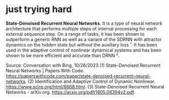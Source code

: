 # just trying hard

**State-Denoised Recurrent Neural Networks**. It is a type of neural network architecture that performs multiple steps of internal processing for each external sequence step. On a range of tasks, it has been shown to outperform a generic RNN as well as a variant of the SDRNN with attractor dynamics on the hidden state but without the auxillary loss ¹. It has been used in the adaptive control of nonlinear dynamical systems and has been shown to be more efficient and accurate than DRNN ². 


Source: Conversation with Bing, 10/26/2023
(1) State-Denoised Recurrent Neural Networks | Papers With Code. https://paperswithcode.com/paper/state-denoised-recurrent-neural-networks.
(2) Identification and Adaptive Control of Dynamic Nonlinear. https://www.scirp.org/html/6668.html.
(3) State-Denoised Recurrent Neural Networks - arXiv.org. https://arxiv.org/pdf/1805.08394v2.pdf.